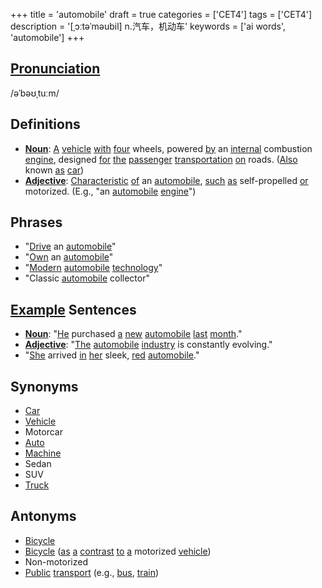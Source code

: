+++
title = 'automobile'
draft = true
categories = ['CET4']
tags = ['CET4']
description = '[ˌɔːtəˈməubil] n.汽车，机动车'
keywords = ['ai words', 'automobile']
+++

## [Pronunciation](/post/pronunciation/)
/əˈbəʊˌtuːm/

## Definitions
- **[Noun](/post/noun/)**: [A](/post/a/) [vehicle](/post/vehicle/) [with](/post/with/) [four](/post/four/) wheels, powered [by](/post/by/) an [internal](/post/internal/) combustion [engine](/post/engine/), designed [for](/post/for/) [the](/post/the/) [passenger](/post/passenger/) [transportation](/post/transportation/) [on](/post/on/) roads. ([Also](/post/also/) known [as](/post/as/) [car](/post/car/))
- **[Adjective](/post/adjective/)**: [Characteristic](/post/characteristic/) [of](/post/of/) an [automobile](/post/automobile/), [such](/post/such/) [as](/post/as/) self-propelled [or](/post/or/) motorized. (E.g., "an [automobile](/post/automobile/) [engine](/post/engine/)")

## Phrases
- "[Drive](/post/drive/) an [automobile](/post/automobile/)"
- "[Own](/post/own/) an [automobile](/post/automobile/)"
- "[Modern](/post/modern/) [automobile](/post/automobile/) [technology](/post/technology/)"
- "Classic [automobile](/post/automobile/) collector"

## [Example](/post/example/) Sentences
- **[Noun](/post/noun/)**: "[He](/post/he/) purchased [a](/post/a/) [new](/post/new/) [automobile](/post/automobile/) [last](/post/last/) [month](/post/month/)."
- **[Adjective](/post/adjective/)**: "[The](/post/the/) [automobile](/post/automobile/) [industry](/post/industry/) is constantly evolving."
- "[She](/post/she/) arrived [in](/post/in/) [her](/post/her/) sleek, [red](/post/red/) [automobile](/post/automobile/)."

## Synonyms
- [Car](/post/car/)
- [Vehicle](/post/vehicle/)
- Motorcar
- [Auto](/post/auto/)
- [Machine](/post/machine/)
- Sedan
- SUV
- [Truck](/post/truck/)

## Antonyms
- [Bicycle](/post/bicycle/)
- [Bicycle](/post/bicycle/) ([as](/post/as/) [a](/post/a/) [contrast](/post/contrast/) [to](/post/to/) [a](/post/a/) motorized [vehicle](/post/vehicle/))
- Non-motorized
- [Public](/post/public/) [transport](/post/transport/) (e.g., [bus](/post/bus/), [train](/post/train/))
